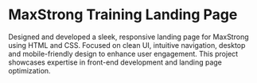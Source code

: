 # MaxStrong Training Landing Page

Designed and developed a sleek, responsive landing page for MaxStrong using HTML and CSS. Focused on clean UI, intuitive navigation, desktop and mobile-friendly design to enhance user engagement. This project showcases expertise in front-end development and landing page optimization.
